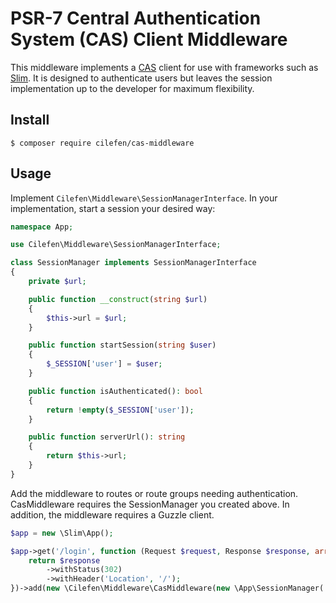 # PSR-7 Central Authentication System (CAS) Client Middleware

This middleware implements a [CAS](https://apereo.github.io/cas/) client for use
with frameworks such as [Slim](http://www.slimframework.com/). It is designed
to authenticate users but leaves the session implementation up to the developer
for maximum flexibility.

## Install

    $ composer require cilefen/cas-middleware

## Usage

Implement `Cilefen\Middleware\SessionManagerInterface`. In your implementation, start a
session your desired way:

```php
namespace App;

use Cilefen\Middleware\SessionManagerInterface;

class SessionManager implements SessionManagerInterface
{
    private $url;

    public function __construct(string $url)
    {
        $this->url = $url;
    }

    public function startSession(string $user)
    {
        $_SESSION['user'] = $user;
    }

    public function isAuthenticated(): bool
    {
        return !empty($_SESSION['user']);
    }

    public function serverUrl(): string
    {
        return $this->url;
    }
}
```

Add the middleware to routes or route groups needing authentication. CasMiddleware requires the
SessionManager you created above. In addition, the middleware requires a Guzzle client.

```php
$app = new \Slim\App();

$app->get('/login', function (Request $request, Response $response, array $args) {
    return $response
        ->withStatus(302)
        ->withHeader('Location', '/');
})->add(new \Cilefen\Middleware\CasMiddleware(new \App\SessionManager('https://localhost:8443/cas'), new \GuzzleHttp\Client()));
```
